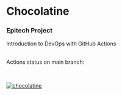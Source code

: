 # Chocolatine

### Epitech Project

Introduction to DevOps with GitHub Actions
<br><br>

  
Actions status on main branch:

<br>
  
  [![chocolatine](https://github.com/Remi-Mergen/chocolatine/actions/workflows/chocolatine.yml/badge.svg)](https://github.com/Remi-Mergen/chocolatine/actions/workflows/chocolatine.yml)
  
